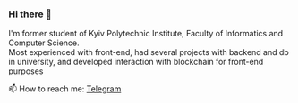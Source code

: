 ### Hi there 👋
I'm former student of Kyiv Polytechnic Institute, Faculty of Informatics and Computer Science. \
Most experienced with front-end, had several projects with backend and db in university, and developed interaction with blockchain for front-end purposes 

📫 How to reach me: [Telegram](https://t.me/catskin)
<!--
**kishkoigor/kishkoigor** is a ✨ _special_ ✨ repository because its `README.md` (this file) appears on your GitHub profile.

Here are some ideas to get you started:

- 🔭 I’m currently working on ...
- 🌱 I’m currently learning ...
- 👯 I’m looking to collaborate on ...
- 🤔 I’m looking for help with ...
- 💬 Ask me about ...
- 😄 Pronouns: ...
- ⚡ Fun fact: ...
-->
